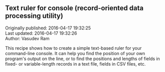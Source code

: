 ## Text ruler for console (record-oriented data processing utility)  
Originally published: 2016-04-17 19:32:25  
Last updated: 2016-04-17 19:32:26  
Author: Vasudev Ram  
  
This recipe shows how to create a simple text-based ruler for your command-line console. It can help you find the position of your own program's output on the line, or to find the positions and lengths of fields in fixed- or variable-length records in a text file, fields in CSV files, etc.

